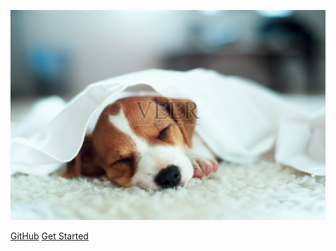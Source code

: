<!-- _coverpage.md -->

![logo](_media/logo.jpg)

<!-- # docsify <small>3.5</small>

> 一个神奇的文档网站生成器。

- 简单、轻便 (压缩后 ~21kB)
- 无需生成 html 文件
- 众多主题 -->

[GitHub](https://github.com/docsifyjs/docsify/)
[Get Started](/README.md)